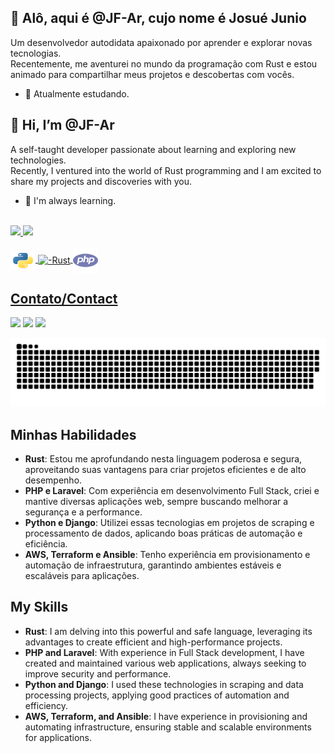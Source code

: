 ## 👋 Alô, aqui é @JF-Ar, cujo nome é Josué Junio
Um desenvolvedor autodidata apaixonado por aprender e explorar novas tecnologias. <br> Recentemente, me aventurei no mundo da programação com Rust e estou animado para compartilhar meus projetos e descobertas com vocês.
- 🌱 Atualmente estudando.
##   👋 Hi, I’m @JF-Ar
A self-taught developer passionate about learning and exploring new technologies. <br> Recently, I ventured into the world of Rust programming and I am excited to share my projects and discoveries with you.
- 🌱 I'm always learning.
<br>

<div>
  <a href="https://github.com/JF-Ar">
  <img height="180em" src="https://github-readme-stats.vercel.app/api?username=JF-Ar&show_icons=true&theme=dark&include_all_commits=true&count_private=true"/>
  <img height="180em" src="https://github-readme-stats.vercel.app/api/top-langs/?username=JF-Ar&layout=compact&langs_count=7&theme=dark"/>
</div>

<div style="display: inline_block"><br>  
  <img align="center" alt="-Python" height="30" width="40" src="https://raw.githubusercontent.com/devicons/devicon/master/icons/python/python-original.svg">
  <img align="center" alt="-Rust" height="40" width="40" src="https://cdn.jsdelivr.net/gh/devicons/devicon@latest/icons/rust/rust-original.svg">
  <img align="center" alt="-PHP" height="40" width="40" src="https://github.com/devicons/devicon/blob/master/icons/php/php-plain.svg">
</div>

   ## Contato/Contact
<div>
  <a href="mailto:josue.fa2010@gmail.com"><img src="https://img.shields.io/badge/-Gmail-%23333?style=for-the-badge&logo=gmail&logoColor=white" target="_blank"></a>
  <a href="https://www.linkedin.com/in/jf-ar/"><img src="https://img.shields.io/badge/LinkedIn-0077B5?style=for-the-badge&logo=linkedin&logoColor=white" target="_blank"></a>
  <a href="https://instagram.com/jrjosuue"><img src="https://img.shields.io/badge/Instagram-E4405F?style=for-the-badge&logo=instagram&logoColor=white" target="_blank"></a>

![Snake animation](https://github.com/JF-Ar/JF-Ar/blob/output/github-contribution-grid-snake.svg)

</div>

## Minhas Habilidades
- **Rust**: Estou me aprofundando nesta linguagem poderosa e segura, aproveitando suas vantagens para criar projetos eficientes e de alto desempenho.
- **PHP e Laravel**: Com experiência em desenvolvimento Full Stack, criei e mantive diversas aplicações web, sempre buscando melhorar a segurança e a performance.
- **Python e Django**: Utilizei essas tecnologias em projetos de scraping e processamento de dados, aplicando boas práticas de automação e eficiência.
- **AWS, Terraform e Ansible**: Tenho experiência em provisionamento e automação de infraestrutura, garantindo ambientes estáveis e escaláveis para aplicações.
## My Skills
- **Rust**: I am delving into this powerful and safe language, leveraging its advantages to create efficient and high-performance projects.
- **PHP and Laravel**: With experience in Full Stack development, I have created and maintained various web applications, always seeking to improve security and performance.
- **Python and Django**: I used these technologies in scraping and data processing projects, applying good practices of automation and efficiency.
- **AWS, Terraform, and Ansible**: I have experience in provisioning and automating infrastructure, ensuring stable and scalable environments for applications.
  
  

